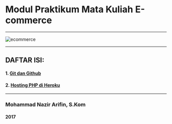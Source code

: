 # Modul Praktikum Mata Kuliah E-commerce

---

![ecommerce](http://i1380.photobucket.com/albums/ah186/nazir579/how-to-enhance-e-commerce-platforms_zps4jhzgb0q.jpg "E-Commerce")

---

## DAFTAR ISI:

#### 1. [Git dan Github](https://github.com/NazirArifin/modul-ecommerce/blob/master/github.md)
#### 2. [Hosting PHP di Heroku](https://github.com/NazirArifin/modul-ecommerce/blob/master/heroku.md)

---
### Mohammad Nazir Arifin, S.Kom
#### 2017
